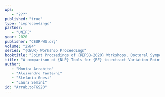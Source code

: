 ```yaml
---
wps: 
   - "???"
published: "true"
type: "inproceedings"
partner: 
   - "UNIPI"
year: 2020
publisher: "CEUR-WS.org"
volume: "2584"
series: "{CEUR} Workshop Proceedings"
booktitle: "Joint Proceedings of {REFSQ-2020} Workshops, Doctoral Symposium, Live Studies Track, and Poster Track co-located with the 26th International Conference on Requirements Engineering: Foundation for Software Quality {(REFSQ} 2020), Pisa, Italy, March 24, 2020"
title: "A comparison of {NLP} Tools for {RE} to extract Variation Points"
author: 
   - "Monica Arrabito"
   - "Alessandro Fantechi"
   - "Stefania Gnesi"
   - "Laura Semini"
id: "ArrabitoFGS20"
---
```

